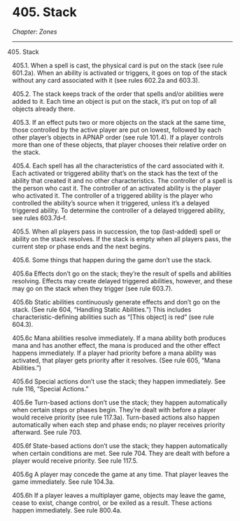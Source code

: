# 405. Stack

*Chapter: Zones*

---

405. Stack



405.1. When a spell is cast, the physical card is put on the stack (see rule 601.2a). When an ability is activated or triggers, it goes on top of the stack without any card associated with it (see rules 602.2a and 603.3).



405.2. The stack keeps track of the order that spells and/or abilities were added to it. Each time an object is put on the stack, it’s put on top of all objects already there.



405.3. If an effect puts two or more objects on the stack at the same time, those controlled by the active player are put on lowest, followed by each other player’s objects in APNAP order (see rule 101.4). If a player controls more than one of these objects, that player chooses their relative order on the stack.



405.4. Each spell has all the characteristics of the card associated with it. Each activated or triggered ability that’s on the stack has the text of the ability that created it and no other characteristics. The controller of a spell is the person who cast it. The controller of an activated ability is the player who activated it. The controller of a triggered ability is the player who controlled the ability’s source when it triggered, unless it’s a delayed triggered ability. To determine the controller of a delayed triggered ability, see rules 603.7d–f.



405.5. When all players pass in succession, the top (last-added) spell or ability on the stack resolves. If the stack is empty when all players pass, the current step or phase ends and the next begins.



405.6. Some things that happen during the game don’t use the stack.



405.6a Effects don’t go on the stack; they’re the result of spells and abilities resolving. Effects may create delayed triggered abilities, however, and these may go on the stack when they trigger (see rule 603.7).



405.6b Static abilities continuously generate effects and don’t go on the stack. (See rule 604, “Handling Static Abilities.”) This includes characteristic-defining abilities such as “[This object] is red” (see rule 604.3).



405.6c Mana abilities resolve immediately. If a mana ability both produces mana and has another effect, the mana is produced and the other effect happens immediately. If a player had priority before a mana ability was activated, that player gets priority after it resolves. (See rule 605, “Mana Abilities.”)



405.6d Special actions don’t use the stack; they happen immediately. See rule 116, “Special Actions.”



405.6e Turn-based actions don’t use the stack; they happen automatically when certain steps or phases begin. They’re dealt with before a player would receive priority (see rule 117.3a). Turn-based actions also happen automatically when each step and phase ends; no player receives priority afterward. See rule 703.



405.6f State-based actions don’t use the stack; they happen automatically when certain conditions are met. See rule 704. They are dealt with before a player would receive priority. See rule 117.5.



405.6g A player may concede the game at any time. That player leaves the game immediately. See rule 104.3a.



405.6h If a player leaves a multiplayer game, objects may leave the game, cease to exist, change control, or be exiled as a result. These actions happen immediately. See rule 800.4a.


